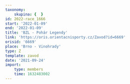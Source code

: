 ```yaml
---
taxonomy:
    skupina: {  }
id: 2022-race_1666
start: '2022-01-09'
end: '2022-01-09'
title: 'BZL - Pohár Legendy'
link: 'https://oris.orientacnisporty.cz/Zavod?id=6669'
orisid: '6669'
place: 'Brno - Vinohrady'
type: Z
template: zavod
date: '2021-09-24'
import:
    type: members
    time: 1632483002
---
```


